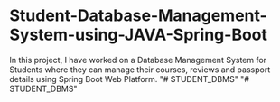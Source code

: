 # Student-Database-Management-System-using-JAVA-Spring-Boot
In this project, I have worked on a Database Management System for Students where they can manage their courses, reviews and passport details using Spring Boot Web Platform.
"# STUDENT_DBMS" 
"# STUDENT_DBMS" 

